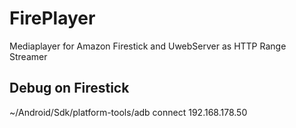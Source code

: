# FirePlayer
Mediaplayer for Amazon Firestick and UwebServer as HTTP Range Streamer
## Debug on Firestick
~/Android/Sdk/platform-tools/adb connect 192.168.178.50

